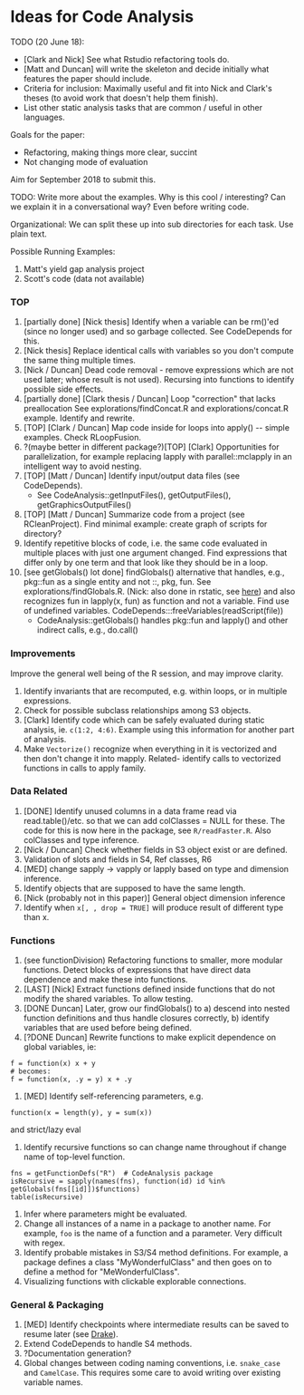 # Ideas for Code Analysis

TODO (20 June 18):

- [Clark and Nick] See what Rstudio refactoring tools do.
- [Matt and Duncan] will write the skeleton and decide initially what features the  paper should include.
- Criteria for inclusion: Maximally useful and fit into Nick and Clark's theses (to avoid work that
  doesn't help them finish).
- List other static analysis tasks that are common / useful in other languages.

Goals for the paper:

- Refactoring, making things more clear, succint
- Not changing mode of evaluation

Aim for September 2018 to submit this.

TODO: Write more about the examples. Why is this cool / interesting? Can we
explain it in a conversational way? Even before writing code.

Organizational: We can split these up into sub directories for each task.
Use plain text.

Possible Running Examples:
1. Matt's yield gap analysis project
1. Scott's code (data not available)


### TOP

1. [partially done] [Nick thesis] Identify when a variable can be
   rm()'ed (since no longer used) and so garbage collected. See CodeDepends
   for this.
1. [Nick thesis] Replace identical calls with variables so you don't
   compute the same thing multiple times.
1. [Nick / Duncan] Dead code removal - remove expressions which are
   not used later; whose result is not used). Recursing into functions to
   identify possible side effects.
1. [partially done] [Clark thesis / Duncan] Loop "correction" that lacks
   preallocation See explorations/findConcat.R and explorations/concat.R
   example.  Identify and rewrite.
2. [TOP] [Clark / Duncan] Map code inside for loops into apply() -- simple
   examples. Check RLoopFusion.
1. ?(maybe better in different package?)[TOP] [Clark] Opportunities for parallelization, for example replacing
   lapply with parallel::mclapply in an intelligent way to avoid nesting.
1. [TOP] [Matt / Duncan] Identify input/output data files (see CodeDepends).
     + See CodeAnalysis::getInputFiles(), getOutputFiles(), getGraphicsOutputFiles()
1. [TOP] [Matt / Duncan] Summarize code from a project (see RCleanProject).
   Find minimal example: create graph of scripts for directory?
1. Identify repetitive blocks of code, i.e. the same code evaluated in multiple
   places with just one argument changed. Find expressions that differ only
   by one term and that look like they should be in a loop.
1. [see getGlobals() lot done] findGlobals() alternative that handles, e.g.,  pkg::fun as a 
   single entity and not ::, pkg, fun.
   See explorations/findGlobals.R.  (Nick: also done in rstatic, see
   [here](https://github.com/nick-ulle/rstatic/blob/master/R/collapse_namespaces.R))
   and also recognizes fun in lapply(x, fun)  as  function and not a
   variable. Find use of undefined variables.
   CodeDepends:::freeVariables(readScript(file))
     + CodeAnalysis::getGlobals() handles pkg::fun and lapply() and other indirect calls, e.g., do.call()


### Improvements

Improve the general well being of the R session, and may improve clarity.

1. Identify invariants that are recomputed, e.g. within loops, or in
   multiple expressions.
1. Check for possible subclass relationships among S3 objects.
2. [Clark] Identify code which can be safely evaluated during static
   analysis, ie. `c(1:2, 4:6)`. Example using this information for another part
   of analysis.
1. Make `Vectorize()` recognize when everything in it is vectorized and
   then don't change it into mapply. Related- identify calls to vectorized
   functions in calls to apply family.


### Data Related

1. [DONE] Identify unused columns in a data frame read via
   read.table()/etc. so that we can add colClasses = NULL for these. The
   code for this is now here in the package, see `R/readFaster.R`.
   Also colClasses and type inference.
1. [Nick / Duncan] Check whether fields in S3 object exist or are defined.
1. Validation of slots and fields in S4, Ref classes, R6
1. [MED] change sapply -> vapply or lapply based on type and dimension
   inference.
1. Identify objects that are supposed to have the same length.
1. [Nick (probably not in this paper)] General object dimension inference
1. Identify when `x[, , drop = TRUE]` will produce result of different type
   than x.


### Functions

1.  (see functionDivision) Refactoring functions to smaller, more modular functions. Detect blocks
   of expressions that have direct data dependence and make these into
   functions.
1. [LAST] [Nick] Extract functions defined inside functions that do not modify
   the shared variables. To allow testing.
1. [DONE Duncan] Later, grow our findGlobals() to  a) descend into nested function definitions and thus handle
   closures correctly, b) identify variables that are used before being defined.
2. [?DONE Duncan] Rewrite functions to make explicit dependence on global variables, ie:
```{R}
f = function(x) x + y
# becomes:
f = function(x, .y = y) x + .y
```
1. [MED] Identify self-referencing parameters, e.g. 
```
function(x = length(y), y = sum(x))
```
and strict/lazy eval
1. Identify recursive functions so can change name throughout if change name of top-level function.
```{r}
fns = getFunctionDefs("R")  # CodeAnalysis package
isRecursive = sapply(names(fns), function(id) id %in% getGlobals(fns[[id]])$functions)
table(isRecursive)
```
1. Infer where parameters might be evaluated.
1. Change all instances of a name in a package to another name. For
   example, `foo` is the name of a function and a parameter. Very difficult
   with regex.
1. Identify probable mistakes in S3/S4 method definitions. For example, a
   package defines a class "MyWonderfulClass" and then goes on to define a
   method for "MeWonderfulClass".
1. Visualizing functions with clickable explorable connections.


### General & Packaging

1. [MED] Identify checkpoints where intermediate results can be saved to resume
   later (see
   [Drake](https://cran.r-project.org/web/packages/drake/vignettes/drake.html)).
1. Extend CodeDepends to handle S4 methods.
1. ?Documentation generation?
1. Global changes between coding naming conventions, i.e. `snake_case` and `CamelCase`.
   This requires some care to avoid writing over existing variable names.
